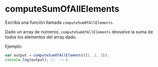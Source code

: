 # computeSumOfAllElements

Escriba una función llamada `computeSumOfAllElements`.

Dado un array de números, `computeSumOfAllElements` devuelve la suma de todos los elementos del array dado.

Ejemplo:

```js
var output = computeSumOfAllElements([1, 2, 3]);
console.log(output); // --> 6
```
